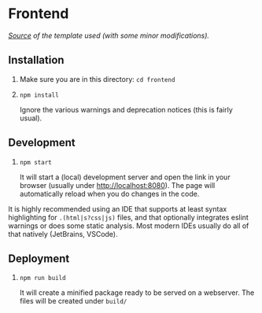 # Frontend

_[Source](https://github.com/wbkd/webpack-starter) of the template used (with some minor modifications)._

## Installation

1. Make sure you are in this directory: `cd frontend`
2. `npm install`
   
   Ignore the various warnings and deprecation notices (this is fairly usual).

## Development

1. `npm start`
   
   It will start a (local) development server and open the link in your browser (usually under [http://localhost:8080](http://localhost:8080)).
   The page will automatically reload when you do changes in the code.

It is highly recommended using an IDE that supports at least syntax highlighting for `.(html|s?css|js)` files, and that optionally integrates eslint warnings or does some static analysis.
Most modern IDEs usually do all of that natively (JetBrains, VSCode).

## Deployment

1. `npm run build`

   It will create a minified package ready to be served on a webserver.
   The files will be created under `build/`

